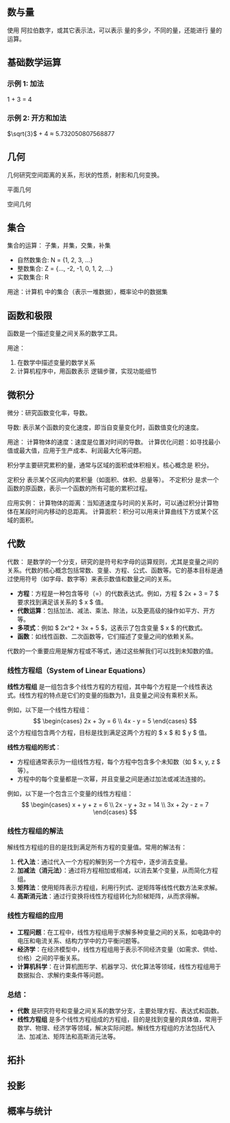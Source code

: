 ## 数与量

使用 阿拉伯数字，或其它表示法，可以表示 量的多少，不同的量，还能进行 量的运算。

## 基础数学运算

### 示例 1: 加法
1 + 3 = 4

### 示例 2: 开方和加法
$\sqrt{3}$ + 4 ≈ 5.732050807568877


## 几何

几何研究空间距离的关系，形状的性质，射影和几何变换。

平面几何

空间几何

## 集合

集合的运算： 子集，并集，交集，补集

- 自然数集合: N = {1, 2, 3, ...}
- 整数集合: Z = {..., -2, -1, 0, 1, 2, ...}
- 实数集合: R

用途：计算机 中的集合（表示一堆数据），概率论中的数据集

## 函数和极限

函数是一个描述变量之间关系的数学工具。

用途：
1. 在数学中描述变量的数学关系
2. 计算机程序中，用函数表示 逻辑步骤，实现功能细节

## 微积分

微分：研究函数变化率，导数。

导数: 表示某个函数的变化速度，即当自变量变化时，函数值变化的速度。

用途：
计算物体的速度：速度是位置对时间的导数。
计算优化问题：如寻找最小值或最大值，应用于生产成本、利润最大化等问题。

积分学主要研究累积的量，通常与区域的面积或体积相关。核心概念是 积分。

定积分 表示某个区间内的累积量（如面积、体积、总量等）。
不定积分 是求一个函数的原函数，表示一个函数的所有可能的累积过程。

应用实例：
计算物体的距离：当知道速度与时间的关系时，可以通过积分计算物体在某段时间内移动的总距离。
计算面积：积分可以用来计算曲线下方或某个区域的面积。

## 代数
代数： 是数学的一个分支，研究的是符号和字母的运算规则，尤其是变量之间的关系。代数的核心概念包括常数、变量、方程、公式、函数等。它的基本目标是通过使用符号（如字母、数字等）来表示数值和数量之间的关系。

 
- **方程**：方程是一种包含等号（=）的代数表达式。例如，方程 $ 2x + 3 = 7 $ 要求找到满足该关系的 $ x $ 值。
- **代数运算**：包括加法、减法、乘法、除法，以及更高级的操作如平方、开方等。
- **多项式**：例如 $ 2x^2 + 3x + 5 $，这表示了包含变量 $ x $ 的代数式。
- **函数**：如线性函数、二次函数等，它们描述了变量之间的依赖关系。

代数的一个重要应用是解方程或不等式，通过这些解我们可以找到未知数的值。

### 线性方程组（System of Linear Equations）

**线性方程组** 是一组包含多个线性方程的方程组，其中每个方程是一个线性表达式。线性方程的特点是它们的变量的指数为1，且变量之间没有乘积关系。

例如，以下是一个线性方程组：
$$
\begin{cases}
2x + 3y = 6 \\
4x - y = 5
\end{cases}
$$
这个方程组包含两个方程，目标是找到满足这两个方程的 $ x $ 和 $ y $ 值。

**线性方程组的形式**：
- 方程组通常表示为一组线性方程，每个方程中包含多个未知数（如 $ x, y, z $ 等）。
- 方程中的每个变量都是一次幂，并且变量之间是通过加法或减法连接的。

例如，以下是一个包含三个变量的线性方程组：
$$
\begin{cases}
x + y + z = 6 \\
2x - y + 3z = 14 \\
3x + 2y - z = 7
\end{cases}
$$

### 线性方程组的解法

解线性方程组的目的是找到满足所有方程的变量值。常用的解法有：
1. **代入法**：通过代入一个方程的解到另一个方程中，逐步消去变量。
2. **加减法（消元法）**：通过将方程相加或相减，以消去某个变量，从而简化方程组。
3. **矩阵法**：使用矩阵表示方程组，利用行列式、逆矩阵等线性代数方法来求解。
4. **高斯消元法**：通过行变换将线性方程组转化为阶梯矩阵，从而求得解。

### 线性方程组的应用
- **工程问题**：在工程中，线性方程组用于求解多种变量之间的关系，如电路中的电压和电流关系、结构力学中的力平衡问题等。
- **经济学**：在经济模型中，线性方程组用于表示不同经济变量（如需求、供给、价格）之间的平衡关系。
- **计算机科学**：在计算机图形学、机器学习、优化算法等领域，线性方程组用于数据拟合、求解约束条件等问题。

### 总结：
- **代数** 是研究符号和变量之间关系的数学分支，主要处理方程、表达式和函数。
- **线性方程组** 是多个线性方程组成的方程组，目的是找到变量的具体值，常用于数学、物理、经济学等领域，解决实际问题。解线性方程组的方法包括代入法、加减法、矩阵法和高斯消元法等。

## 拓扑

## 投影

## 概率与统计